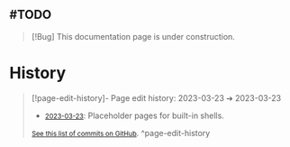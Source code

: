 ## #TODO
> [!Bug] This documentation page is under construction.

# History


> [!page-edit-history]- Page edit history: 2023-03-23 &#10132; 2023-03-23
> - [<small>2023-03-23</small>](https://github.com/Taitava/obsidian-shellcommands-documentation/commit/ad28c8d9ba5a104bfced5011cce346f4c174e536): Placeholder pages for built-in shells.
> 
> [<small>See this list of commits on GitHub</small>](https://github.com/Taitava/obsidian-shellcommands-documentation/commits/main/./Environments/Built-in%20shells/CMD.EXE.md).
> ^page-edit-history